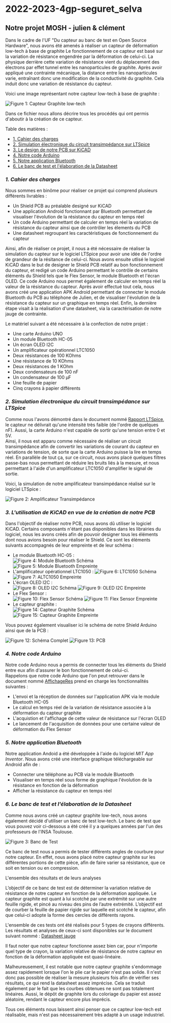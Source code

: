 # 2022-2023-4gp-seguret_selva
## Notre projet MOSH - julien &amp; clément  
  
Dans le cadre de l'UF "Du capteur au banc de test en Open Source Hardware", nous avons été amenés à réaliser un capteur de déformation low-tech à base de graphite
Le fonctionnement de ce capteur est basé sur la variation de résistance engendrée par la déformation de celui-ci.
La physique derrière cette variation de résistance vient du déplacement des électrons par effet tunnel entre les nanoparticules de graphite.
Après avoir appliqué une contrainte mécanique, la distance entre les nanoparticules varie, entraînant donc une modification de la conductivité du graphite.
Cela induit donc une variation de résistance du capteur.  
  
Voici une image représentant notre capteur low-tech à base de graphite :  
  
![Figure 1: Capteur Graphite low-tech](./Datasheet/CapteurGraphite.png "Figure 1: Capteur Graphite low-tech")  
  
Dans ce fichier nous allons décrire tous les procédés qui ont permis d'aboutir à la création de ce capteur.  
  
Table des matières :  
  
* [1. Cahier des charges](#PremiereSection)  
* [2. Simulation électronique du circuit transimpédance sur LTSpice](#DeuxiemeSection) 
* [3. Le design de notre PCB sur KiCAD](#TroisiemeSection)
* [4. Notre code Arduino](#QuatriemeSection)  
* [5. Notre application Bluetooth](#CinquiemeSection)
* [6. Le banc de test et l'élaboration de la Datasheet](#SixiemeSection)  
    
### *1. Cahier des charges* <a id="PremiereSection"></a>
  
Nous sommes en binôme pour réaliser ce projet qui comprend plusieurs différents livrables :  
* Un Shield PCB au préalable designé sur KiCAD  
* Une application Android fonctionnant par Bluetooth permettant de visualiser l'évolution de la résistance du capteur en temps réel  
* Un code Arduino permettant de calculer en temps réel la variation de résistance du capteur ainsi que de contrôler les élements du PCB  
* Une datasheet regroupant les caractéristiques de fonctionnement du capteur  
  
Ainsi, afin de réaliser ce projet, il nous a été nécessaire de réaliser la simulation du capteur sur le logiciel LTSpice pour avoir une idée de l'ordre de grandeur de la résitance de celui-ci. 
Nous avons ensuite utlisé le logiciel KiCAD dans le but de designer le Shield PCB relatif au bon fonctionnement du capteur, et redigé un code Arduino
permettant le contrôle de certains éléments du Shield tels que le Flex Sensor, le module Bluetooth et l'écran OLED. Ce code Arduino nous permet également de calculer 
en temps réel la valeur de la résistance du capteur.
Après avoir effectué tout cela, nous avons créé une application APK Android permettant de connecter le module Bluetooth du PCB au téléphone de Julien, et de
visualiser l'évolution de la résistance du capteur sur un graphique en temps réel.
Enfin, la dernière étape visait à la réalisation d'une datasheet, via la caractérisation de notre jauge de contrainte.  
  
Le matériel suivant a été nécessaire à la confection de notre projet :  
* Une carte Arduino UNO    
* Un module Bluetooth HC-05  
* Un écran OLED I2C  
* Un amplificateur opérationnel LTC1050  
* Deux résistances de 100 KOhms  
* Une résistance de 10 KOhms  
* Deux résistances de 1 KOhm  
* Deux condensateurs de 100 nF  
* Un condensateur de 100 µF  
* Une feuille de papier  
* Cinq crayons à papier différents  
  
### *2. Simulation électronique du circuit transimpédance sur LTSpice* <a id="DeuxiemeSection"></a> 
  
Comme nous l'avons démontré dans le document nommé [Rapport LTSpice](https://github.com/MOSH-Insa-Toulouse/2022-2023-4gp-seguret_selva/blob/main/LTSpice/Rapport%20LTSpice.pdf), le capteur ne délivrait qu'une intensité très faible (de l'ordre de quelques nF). Aussi, la carte Arduino n'est capable de sortir qu'une tension entre 0 et 5V.  
Ainsi, il nous est apparu comme nécessaire de réaliser un circuit transimpédance afin de convertir les variations de courant du capteur en variations de tension, de sorte
que la carte Arduino puisse la lire en temps réel. En parallèle de tout ça, sur ce circuit, nous avons placé quelques filtres passe-bas nous permettant de réduire les bruits
liés à la mesure, et nous permettant à l'aide d'un amplificateur LTC1050 d'amplifier le signal de sortie.  
  
Voici, la simulation de notre amplificateur transimpédance réalisé sur le logiciel LTSpice :  
  
![Figure 2: Amplificateur Transimpédance](./LTSpice/Ampli_Transimpedance.png "Figure 2: Amplificateur Transimpédance")  
  
### *3. L'utilisation de KiCAD en vue de la création de notre PCB* <a id="TroisiemeSection"></a>  
  
Dans l'objectif de réaliser notre PCB, nous avons dû utiliser le logiciel KiCAD. Certains composants n'étant pas disponibles dans les librairies du logiciel, 
nous les avons créés afin de pouvoir designer tous les éléments dont nous avions besoin pour réaliser le Shield. Ce sont les éléments suivants accompagnés
de leur empreinte et de leur schéma :  
  
* Le module Bluetooth HC-05 :  
![Figure 4: Module Bluetooth Schéma](./KiCAD/module_bt_schem.png "Figure 4: Module Bluetooth Schéma") ![Figure 5: Module Bluetooth Empreinte](./KiCAD/module_bt_foot.png "Figure 5: Module Bluetooth Empreinte") 
* L'amplificateur opérationnel LTC1050 : 
![Figure 6: LTC1050 Schéma](./KiCAD/LTC_schem.png "Figure 6: LTC1050 Schéma") ![Figure 7: ALTC1050 Empreinte](./KiCAD/LTC_foot.png "Figure 7: LTC1050 Empreinte") 
* L'écran OLED I2C :  
![Figure 8: OLED I2C Schéma](./KiCAD/oled_schem.png "Figure 8: OLED I2C Schéma") ![Figure 9: OLED I2C Empreinte](./KiCAD/oled_foot.png "Figure 9: OLED I2C Empreinte") 
* Le Flex Sensor :  
![Figure 10: Flex Sensor Schéma](./KiCAD/flex_schem.png "Figure 10: Flex Sensor Schéma") ![Figure 11: Flex Sensor Empreinte](./KiCAD/flex_foot.png "Figure 11: Flex Sensor Empreinte")  
* Le capteur graphite :  
![Figure 14: Capteur Graphite Schéma](./KiCAD/graphite_sens_schem.png "Figure 14: Capteur Graphite Schéma") ![Figure 15: Capteur Graphite Empreinte](./KiCAD/graphite_sens_foot.png "Figure 15: Capteur Graphite Empreinte")
  
Vous pouvez également visualiser ici le schéma de notre Shield Arduino ainsi que de la PCB :  
  
![Figure 12: Schéma Complet](./KiCAD/Schem_complet.png "Figure 12: Schéma Complet") ![Figure 13: PCB](./KiCAD/pcb_final.png "Figure 13: PCB")  
   
### *4. Notre code Arduino* <a id="QuatriemeSection"></a>  
  
Notre code Arduino nous a permis de connecter tous les éléments du Shield entre eux afin d'assurer le bon fonctionnement de celui-ci.  
Rappelons que notre code Arduino que l'on peut retrouver dans le document nommé [AffichageRes](https://github.com/MOSH-Insa-Toulouse/2022-2023-4gp-seguret_selva/blob/main/Code%20Arduino/AffichageRes) prend en charge les fonctionnalités suivantes :  
* L'envoi et la réception de données sur l'application APK via le module Bluetooth HC-05  
* Le calcul en temps réel de la variation de résistance associée à la déformation du capteur graphite  
* L'acquistion et l'affichage de cette valeur de résistance sur l'écran OLED  
* Le lancement de l'acquisition de données pour une certaine valeur de déformation du Flex Sensor  
  
  
### *5. Notre application Bluetooth* <a id="CinquiemeSection"></a> 
  
Notre application Andoid a été développée à l'aide du logiciel *MIT App Inventor*. Nous avons créé une interface graphique téléchargeable sur Android afin de :  
* Connecter une téléphone au PCB via le module Bluetooth  
* Visualiser en temps réel sous forme de graphique l'évolution de la résistance en fonction de la déformation  
* Afficher la résistance du capteur en temps réel  
  
### *6. Le banc de test et l'élaboration de la Datasheet* <a id="SixiemeSection"></a>  
  
Comme nous avons créé un capteur graphite low-tech, nous avons également décidé d'utiliser un banc de test low-tech.
Le banc de test que vous pouvez voir ci-dessous a été créé il y a quelques années par l'un des professeurs de l'INSA Toulouse.  
  
![Figure 3: Banc de Test](./Datasheet/Banc_De_Test.png "Figure 3: Banc de Test")  
  
Ce banc de test nous a permis de tester différents angles de courbure pour notre capteur. En effet, nous avons placé notre capteur graphite sur les différentes
portions de cette pièce, afin de faire varier sa résistance, que ce soit en tension ou en compression.

L'ensemble des résultats et de leurs analyses  
  
L’objectif de ce banc de test est de déterminer la variation relative de résistance de notre capteur en fonction de la déformation appliquée. Le capteur graphite est quant à lui scotché par une extrémité sur une autre feuille rigide, et pincé au niveau des pins de l’autre extrémité. L’objectif est de courber la feuille de papier rigide sur laquelle est scotché le capteur, afin que celui-ci adopte la forme des cercles de différents rayons.

L'ensemble de ces tests ont été réalisés pour 5 types de crayons différents. Les résultats et analyses de ceux-ci sont disponibles sur le document suivant nommé :
[Datasheet jauge](https://github.com/MOSH-Insa-Toulouse/2022-2023-4gp-seguret_selva/blob/main/Datasheet/Datasheet%20jauge.pdf)  
  
Il faut noter que notre capteur fonctionne assez bien car, pour n'importe quel type de crayon, la variation relative de résistance de notre capteur en fonction de la 
déformation appliquée est quasi-linéaire.  
  
Malheureusement, il est notable que notre capteur graphite s'endommage assez rapidement lorsque l'on le plie car le papier n'est pas solide. Il n'est donc pas
possible de réaliser la mesure plusieurs fois afin de vérifier ses résultats, ce qui rend la datasheet assez imprécise. Cela se traduit également par le fait que 
les courbes obtenues ne sont pas totalement linéaires. Aussi, le dépôt de graphite lors du coloriage du papier est assez aléatoire, rendant le capteur
encore plus imprécis.  
  
Tous ces éléments nous laissent ainsi penser que ce capteur low-tech est réalisable, mais n'est pas nécessairement très adapté à un usage industriel.
  

